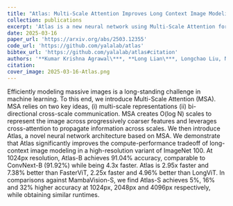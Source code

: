 ```yaml
---
title: "Atlas: Multi-Scale Attention Improves Long Context Image Modeling"
collection: publications
excerpt: 'Atlas is a new neural network using Multi-Scale Attention for efficient cross-scale image modeling. Atlas achieves state-of-the-art accuracy with significantly better speed and compute efficiency on high-resolution image tasks.'
date: 2025-03-16
paper_url: 'https://arxiv.org/abs/2503.12355'
code_url: 'https://github.com/yalalab/atlas'
bibtex_url: 'https://github.com/yalalab/atlas#citation'
authors: '**Kumar Krishna Agrawal\***, **Long Lian\***, Longchao Liu, Natalia Harguindeguy, Boyi Li, Alexander Bick, Maggie Chung, Trevor Darrell, Adam Yala'
citation:
cover_image: 2025-03-16-Atlas.png
---
```

Efficiently modeling massive images is a long-standing challenge in machine learning. To this end, we introduce Multi-Scale Attention (MSA). MSA relies on two key ideas, (i) multi-scale representations (ii) bi-directional cross-scale communication. MSA creates O(log N) scales to represent the image across progressively coarser features and leverages cross-attention to propagate information across scales. We then introduce Atlas, a novel neural network architecture based on MSA. We demonstrate that Atlas significantly improves the compute-performance tradeoff of long-context image modeling in a high-resolution variant of ImageNet 100. At 1024px resolution, Atlas-B achieves 91.04% accuracy, comparable to ConvNext-B (91.92%) while being 4.3x faster. Atlas is 2.95x faster and 7.38% better than FasterViT, 2.25x faster and 4.96% better than LongViT. In comparisons against MambaVision-S, we find Atlas-S achieves 5%, 16% and 32% higher accuracy at 1024px, 2048px and 4096px respectively, while obtaining similar runtimes.
